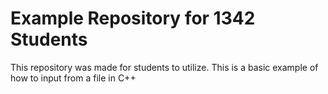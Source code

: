 # Example Repository for 1342 Students

This repository was made for students to utilize. This is a basic example of how to input from a file in C++
